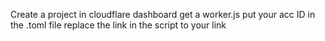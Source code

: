 Create a project in cloudflare dashboard
get a worker.js 
put your acc ID in the .toml file
replace the link in the script to your link
